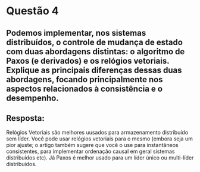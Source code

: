 # Questão 4
## Podemos implementar, nos sistemas distribuídos, o controle de mudança de estado com duas abordagens distintas: o algoritmo de Paxos (e derivados) e os relógios vetoriais. Explique as principais diferenças dessas duas abordagens, focando principalmente nos aspectos relacionados à consistência e o desempenho.

## Resposta:
Relógios Vetoriais são melhores uusados para armazenamento distribuído sem líder. Você pode usar relógios vetoriais para o mesmo (embora seja um pior ajuste; o artigo também sugere que você o use para instantâneos consistentes, para implementar ordenação causal em geral sistemas distribuídos etc). Já Paxos é melhor usado para um líder único ou multi-líder distribuídos.

